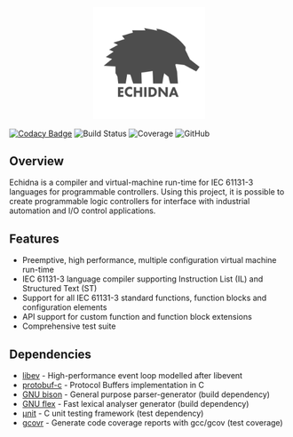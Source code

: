 <p align="center"><img width="40%" src="https://github.com/61131/echidna/blob/master/media/logo.jpg?raw=true"></p>

[![Codacy Badge](https://img.shields.io/codacy/grade/32bc0e41e0234262b81b82043babd41e)](https://www.codacy.com/manual/rcasey/echidna) ![Build Status](https://img.shields.io/circleci/build/github/61131/echidna/master) ![Coverage](https://img.shields.io/codecov/c/github/61131/echidna) ![GitHub](https://img.shields.io/github/license/61131/echidna)

## Overview

Echidna is a compiler and virtual-machine run-time for IEC 61131-3 languages for programmable controllers. Using this project, it is possible to create programmable logic controllers for interface with industrial automation and I/O control applications. 

## Features

-   Preemptive, high performance, multiple configuration virtual machine run-time
-   IEC 61131-3 language compiler supporting Instruction List (IL) and Structured Text (ST)
-   Support for all IEC 61131-3 standard functions, function blocks and configuration elements
-   API support for custom function and function block extensions
-   Comprehensive test suite

## Dependencies

-   [libev](https://github.com/enki/libev) - High-performance event loop modelled after libevent
-   [protobuf-c](https://github.com/protobuf-c/protobuf-c) - Protocol Buffers implementation in C
-   [GNU bison](https://www.gnu.org/software/bison/) - General purpose parser-generator (build dependency)
-   [GNU flex](https://github.com/westes/flex) - Fast lexical analyser generator (build dependency)
-   [µnit](https://github.com/nemequ/munit/) - C unit testing framework (test dependency)
-   [gcovr](https://github.com/gcovr/gcovr) - Generate code coverage reports with gcc/gcov (test coverage)

